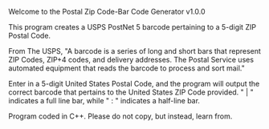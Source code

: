 Welcome to the Postal Zip Code-Bar Code Generator v1.0.0

This program creates a USPS PostNet 5 barcode pertaining to a 5-digit ZIP Postal Code.

From The USPS, "A barcode is a series of long and short bars that represent ZIP Codes, ZIP+4 codes, and delivery addresses. The Postal Service uses automated equipment that reads the barcode to process and sort mail."

Enter in a 5-digit United States Postal Code, and the program will output the correct barcode that pertains to the United States ZIP Code provided.
" | " indicates a full line bar, while " : " indicates a half-line bar.

Program coded in C++. Please do not copy, but instead, learn from.
